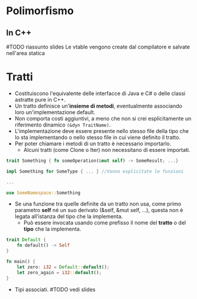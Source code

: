# Polimorfismo
## In C++
#TODO riassunto slides
Le vtable vengono create dal compilatore e salvate nell'area statica

# Tratti
- Costituiscono l'equivalente delle interfacce di Java e C# o delle classi astratte pure in C++.
- Un tratto definisce un'**insieme di metodi**, eventualmente associando loro un'implementazione default.
- Non comporta costi aggiuntivi, a meno che non si crei esplicitamente un riferimento dinamico `(&dyn TraitName)`.
- L'implementazione deve essere presente nello stesso file della tipo che lo sta implementando o nello stesso file in cui viene definito il tratto.
- Per poter chiamare i metodi di un tratto è necessario importarlo.
	- Alcuni tratti (come Clone o Iter) non necessitano di essere importati.

```rust
trait Something { fn someOperation(&mut self) -> SomeResult; ...}

impl Something for SomeType { ... } //Vanno esplicitate le funzioni

...

use SomeNamespace::Something

```

- Se una funzione tra quelle definite da un tratto non usa, come primo parametro **self** né un suo derivato (&self, &mut self, …), questa non è legata all’istanza del tipo che la implementa.
	- Può essere invocata usando come prefisso il nome del **tratto** o del **tipo** che la implementa.

```rust
trait Default {
	fn default() -> Self
}

fn main() {
	let zero: i32 = Default::default();
	let zero_again = i32::default();
}
```

- Tipi associati. #TODO vedi slides